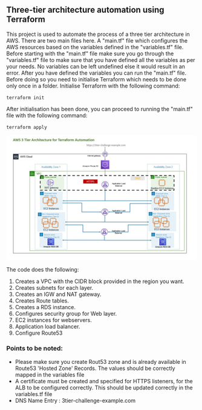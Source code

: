 ## Three-tier architecture automation using Terraform

This project is used to automate the process of a three tier architecture in AWS. There are two main files here. A "main.tf" file which configures the AWS resources based on the variables defined in the "variables.tf" file. Before starting with the "main.tf" file make sure you go through the "variables.tf" file to make sure that you have defined all the variables as per your needs. No variables can be left undefined else it would result in an error. After you have defined the variables you can run the "main.tf" file. Before doing so you need to initialise Terraform which needs to be done only once in a folder. Initialise Terraform with the following command:
```
terraform init
```
After initialisation has been done, you can proceed to running the "main.tf" file with the following command:
```
terraform apply
```


![alt text](https://github.com/gdb-gopa/challenge/blob/main/Challenge-1_3-Tier/3-Tier-Architecture_AWS.JPG)

The code does the following:
1. Creates a VPC with the CIDR block provided in the region you want.
2. Creates subnets for each layer.
3. Creates an IGW and NAT gateway.
4. Creates Route tables.
5. Creates a RDS instance.
6. Configures security group for Web layer.
7. EC2 instances for webservers.
8. Application load balancer.
9. Configure Route53

### Points to be noted: 
- Please make sure you create Rout53 zone and is already available in Route53 'Hosted  Zone' Records. The values should be correctly mapped in the variables file
- A certificate must be created and specified for HTTPS listeners, for the ALB to be configured correctly. This should be updated correctly in the variables.tf file
- DNS Name Entry : 3tier-challenge-example.com









